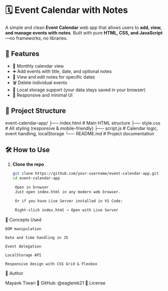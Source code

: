 # 🗓️ Event Calendar with Notes

A simple and clean **Event Calendar** web app that allows users to **add, view, and manage events with notes**. Built with pure **HTML, CSS, and JavaScript**—no frameworks, no libraries.

## 🔧 Features

- 📅 Monthly calendar view
- ➕ Add events with title, date, and optional notes
- 📝 View and edit notes for specific dates
- 🗑️ Delete individual events
- 💾 Local storage support (your data stays saved in your browser)
- 🎨 Responsive and minimal UI
## 📂 Project Structure

event-calendar-app/
├── index.html # Main HTML structure
├── style.css # All styling (responsive & mobile-friendly)
├── script.js # Calendar logic, event handling, localStorage
└── README.md # Project documentation
## 🛠️ How to Use

1. **Clone the repo**
   ```bash
   git clone https://github.com/your-username/event-calendar-app.git
   cd event-calendar-app

    Open in browser
    Just open index.html in any modern web browser.

    Or if you have Live Server installed in VS Code:

    Right-click index.html → Open with Live Server

🧠 Concepts Used

    DOM manipulation

    Date and time handling in JS

    Event delegation

    LocalStorage API

    Responsive design with CSS Grid & Flexbox

🪪 Author

Mayank Tiwari
🐙 GitHub: @eaglemk21
📜 License


